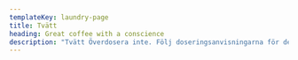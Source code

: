 ```yaml
---
templateKey: laundry-page
title: Tvätt
heading: Great coffee with a conscience
description: "Tvätt Överdosera inte. Följ doseringsanvisningarna för den hårdhet vattnet har. Tvätten blir inte renare för att du tar mer tvättmedel. Det går däremot bra att dosera mindre än doseringsanvisningarna och ändå få ren tvätt. Pröva dig fram till minsta möjliga doseringsmängd med just ditt favorittvättmedel. Miljömärkta tvättmedel Använd tvättmedel som är märkta med Bra Miljöval eller Svanen. Behöver du ett blekmedel så undvik klorprodukter, använd ett miljömärkt blekmedel.\nTvätta alltid med full maskin. Välj så låg tvättemperatur som möjligt. Undvik förtvätt och sköljmedel. Mjuk- och sköljmedel behövs bara om du har hårt vatten eller tvättar syntetiska plagg. För fintvätt, av t ex siden, är handtvätt med miljömärkt handdiskmedel mest skonsamt.\nBokning kan ske med tagg eller via inloggning på hemsidan Det åligger den enskilde medlemmen att rengöra lokaler och maskiner efter varje användande. Glöm inte att tömma ludddfiltret i torktumlaren!\nMaskinfel skall omgående anmälas till fastighetsskötare eller styrelse. Sätt även en lapp på den trasiga maskinen.\n\nTvättpass Pass 1 7.00-10.30\tPass 2 10.30-14.00\tPass 3 14.00-17.30\n<br/>\n<br/>\n<br/>\n\nLadda ner appen här\n<br/>\n<br/>\n\n<a href=\"https://play.google.com/store/apps/details?id=com.electrolux.visionmobile&amp;hl=sv&amp;pcampaignid=MKT-Other-global-all-co-prtnr-py-PartBadge-Mar2515-1\" style=\"display:inline-block;\roverflow:hidden;\rbackground-image:url(https://play.google.com/intl/en_us/badges/images/generic/sv_badge_web_generic.png);\rbackground-position: center;\rwidth: 135px;\rheight: 40px;background-size: cover;\"></a>\n<a href=\"https://apps.apple.com/se/app/electrolux-vision-mobile/id880022671?mt=8\" style=\"display:inline-block;overflow:hidden;background:url(https://linkmaker.itunes.apple.com/en-us/badge-lrg.svg?releaseDate=2014-06-12&kind=iossoftware&bubble=apple_music) no-repeat;width:135px;height:40px;\"></a>"
---
```


